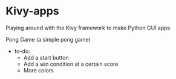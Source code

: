 # Kivy-apps
Playing around with the Kivy framework to make Python GUI apps

Pong Game
(a simple pong game)
- to-do:
	- Add a start button
	- Add a win condition at a certain score
	- More colors

